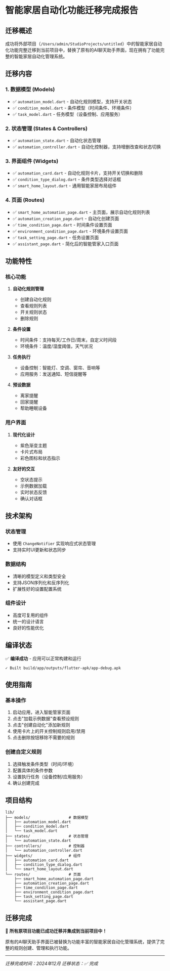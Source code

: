 # 智能家居自动化功能迁移完成报告

## 迁移概述

成功将外部项目（`/Users/admin/StudioProjects/untitled`）中的智能家居自动化功能完整迁移到当前项目中，替换了原有的AI聊天助手界面，现在拥有了功能完整的智能家居自动化管理系统。

## 迁移内容

### 1. 数据模型 (Models)
- ✅ `automation_model.dart` - 自动化规则模型，支持开关状态
- ✅ `condition_model.dart` - 条件模型（时间条件、环境条件）
- ✅ `task_model.dart` - 任务模型（设备控制、应用服务）

### 2. 状态管理 (States & Controllers)
- ✅ `automation_state.dart` - 自动化状态管理
- ✅ `automation_controller.dart` - 自动化控制器，支持增删改查和状态切换

### 3. 界面组件 (Widgets)
- ✅ `automation_card.dart` - 自动化规则卡片，支持开关切换和删除
- ✅ `condition_type_dialog.dart` - 条件类型选择对话框
- ✅ `smart_home_layout.dart` - 通用智能家居布局组件

### 4. 页面 (Routes)
- ✅ `smart_home_automation_page.dart` - 主页面，展示自动化规则列表
- ✅ `automation_creation_page.dart` - 自动化创建页面
- ✅ `time_condition_page.dart` - 时间条件设置页面
- ✅ `environment_condition_page.dart` - 环境条件设置页面
- ✅ `task_setting_page.dart` - 任务设置页面
- ✅ `assistant_page.dart` - 简化后的智能管家入口页面

## 功能特性

### 核心功能
1. **自动化规则管理**
   - 创建自动化规则
   - 查看规则列表
   - 开关规则状态
   - 删除规则

2. **条件设置**
   - 时间条件：支持每天/工作日/周末，自定义时间段
   - 环境条件：温度/湿度阈值，天气状况

3. **任务执行**
   - 设备控制：智能灯、空调、窗帘、音响等
   - 应用服务：发送通知、短信提醒等

4. **预设数据**
   - 离家提醒
   - 回家提醒  
   - 帮助睡眠设备

### 用户界面
1. **现代化设计**
   - 紫色渐变主题
   - 卡片式布局
   - 彩色图标和状态指示

2. **友好的交互**
   - 空状态提示
   - 示例数据加载
   - 实时状态反馈
   - 确认对话框

## 技术架构

### 状态管理
- 使用 `ChangeNotifier` 实现响应式状态管理
- 支持实时UI更新和状态同步

### 数据结构
- 清晰的模型定义和类型安全
- 支持JSON序列化和反序列化
- 扩展性好的设置配置系统

### 组件设计
- 高度可复用的组件
- 统一的设计语言
- 良好的性能优化

## 编译状态
✅ **编译成功** - 应用可以正常构建和运行

```flutter build apk --debug
✓ Built build/app/outputs/flutter-apk/app-debug.apk
```

## 使用指南

### 基本操作
1. 启动应用，进入智能管家页面
2. 点击"加载示例数据"查看预设规则
3. 点击"创建自动化"添加新规则
4. 使用卡片上的开关控制规则启用/禁用
5. 点击删除按钮移除不需要的规则

### 创建自定义规则
1. 选择触发条件类型（时间/环境）
2. 配置具体的条件参数
3. 设置执行任务（设备控制/应用服务）
4. 确认创建完成

## 项目结构
```
lib/
├── models/                 # 数据模型
│   ├── automation_model.dart
│   ├── condition_model.dart
│   └── task_model.dart
├── states/                 # 状态管理
│   └── automation_state.dart
├── controllers/            # 控制器
│   └── automation_controller.dart
├── widgets/                # 组件
│   ├── automation_card.dart
│   ├── condition_type_dialog.dart
│   └── smart_home_layout.dart
└── routes/                 # 页面
    ├── smart_home_automation_page.dart
    ├── automation_creation_page.dart
    ├── time_condition_page.dart
    ├── environment_condition_page.dart
    ├── task_setting_page.dart
    └── assistant_page.dart
```

## 迁移完成
🎉 **所有原项目功能已成功迁移并集成到当前项目中！**

原有的AI聊天助手界面已被替换为功能丰富的智能家居自动化管理系统，提供了完整的规则创建、管理和执行功能。

---
*迁移完成时间：2024年12月*
*迁移状态：✅ 完成* 